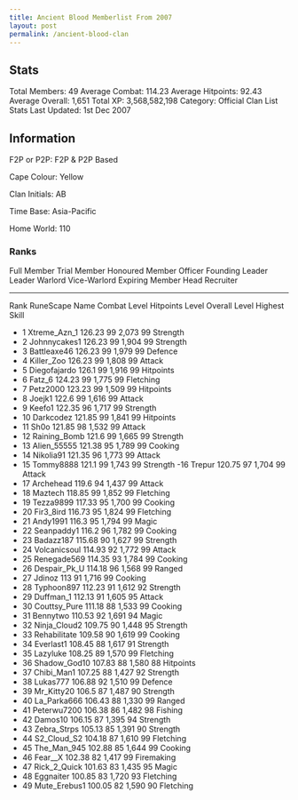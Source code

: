 ```yaml
---
title: Ancient Blood Memberlist From 2007
layout: post
permalink: /ancient-blood-clan
---
```


## Stats

Total Members: 49
Average Combat: 114.23
Average Hitpoints: 92.43
Average Overall: 1,651
Total XP: 3,568,582,198
Category: Official Clan List
Stats Last Updated: 1st Dec 2007

	
## Information

F2P or P2P: F2P & P2P Based

Cape Colour: Yellow

Clan Initials: AB
	
Time Base: Asia-Pacific

Home World: 110

### Ranks
Full Member	Trial Member	Honoured Member	Officer
Founding Leader	Leader	Warlord	Vice-Warlord
Expiring Member	Head Recruiter

---

Rank 	RuneScape Name 	Combat Level 	Hitpoints Level 	Overall Level 	Highest Skill
- 1 	Xtreme_Azn_1 	126.23 	99 	2,073 	99 Strength	
- 2 	Johnnycakes1 	126.23 	99 	1,904 	99 Strength	
- 3 	Battleaxe46 	126.23 	99 	1,979 	99 Defence	
- 4 	Killer_Zoo 	126.23 	99 	1,808 	99 Attack	
- 5 	Diegofajardo 	126.1 	99 	1,916 	99 Hitpoints	
- 6 	Fatz_6 	124.23 	99 	1,775 	99 Fletching	
- 7 	Petz2000 	123.23 	99 	1,509 	99 Hitpoints	
- 8 	Joejk1 	122.6 	99 	1,616 	99 Attack	
- 9 	Keefo1 	122.35 	96 	1,717 	99 Strength	
- 10 	Darkcodez 	121.85 	99 	1,841 	99 Hitpoints	
- 11 	Sh0o 	121.85 	98 	1,532 	99 Attack	
- 12 	Raining_Bomb 	121.6 	99 	1,665 	99 Strength	
- 13 	Alien_55555 	121.38 	95 	1,789 	99 Cooking	
- 14 	Nikolia91 	121.35 	96 	1,773 	99 Attack	
- 15 	Tommy8888 	121.1 	99 	1,743 	99 Strength	
-16 	Trepur 	120.75 	97 	1,704 	99 Attack	
- 17 	Archehead 	119.6 	94 	1,437 	99 Attack	
- 18 	Maztech 	118.85 	99 	1,852 	99 Fletching	
- 19 	Tezza9899 	117.33 	95 	1,700 	99 Cooking	
- 20 	Fir3_8ird 	116.73 	95 	1,824 	99 Fletching	
- 21 	Andy1991 	116.3 	95 	1,794 	99 Magic	
- 22 	Seanpaddy1 	116.2 	96 	1,782 	99 Cooking	
- 23 	Badazz187 	115.68 	90 	1,627 	99 Strength	
- 24 	Volcanicsoul 	114.93 	92 	1,772 	99 Attack	
- 25 	Renegade569 	114.35 	93 	1,784 	99 Cooking	
- 26 	Despair_Pk_U 	114.18 	96 	1,568 	99 Ranged	
- 27 	Jdinoz 	113 	91 	1,716 	99 Cooking	
- 28 	Typhoon897 	112.23 	91 	1,612 	92 Strength	
- 29 	Duffman_1 	112.13 	91 	1,605 	95 Attack	
- 30 	Couttsy_Pure 	111.18 	88 	1,533 	99 Cooking	
- 31 	Bennytwo 	110.53 	92 	1,691 	94 Magic	
- 32 	Ninja_Cloud2 	109.75 	90 	1,448 	95 Strength	
- 33 	Rehabilitate 	109.58 	90 	1,619 	99 Cooking	
- 34 	Everlast1 	108.45 	88 	1,617 	91 Strength	
- 35 	Lazyluke 	108.25 	89 	1,570 	99 Fletching	
- 36 	Shadow_God10 	107.83 	88 	1,580 	88 Hitpoints	
- 37 	Chibi_Man1 	107.25 	88 	1,427 	92 Strength	
- 38 	Lukas777 	106.88 	92 	1,510 	99 Defence	
- 39 	Mr_Kitty20 	106.5 	87 	1,487 	90 Strength	
- 40 	La_Parka666 	106.43 	88 	1,330 	99 Ranged	
- 41 	Peterwu7200 	106.38 	86 	1,482 	98 Fishing	
- 42 	Damos10 	106.15 	87 	1,395 	94 Strength	
- 43 	Zebra_Strps 	105.13 	85 	1,391 	90 Strength	
- 44 	S2_Cloud_S2 	104.18 	87 	1,610 	99 Fletching	
- 45 	The_Man_945 	102.88 	85 	1,644 	99 Cooking	
- 46 	Fear__X 	102.38 	82 	1,417 	99 Firemaking	
- 47 	Rick_2_Quick 	101.63 	83 	1,435 	95 Magic	
- 48 	Eggnaiter 	100.85 	83 	1,720 	93 Fletching	
- 49 	Mute_Erebus1 	100.05 	82 	1,590 	90 Fletching
